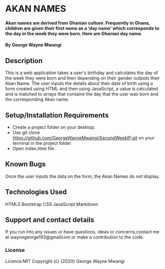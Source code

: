 # AKAN NAMES
#### Akan names are derived from Ghanian culture. Frequently in Ghana, children are given their first name as a 'day name' which corresponds to the day in the week they were born. Here are Ghanian day name.
#### By George Wayne Mwangi
## Description
This is a web application takes a user's birthday and calculates the day of the week they were born and then depending on their gender outputs their Akan Name. The user inputs the details about their date of birth using a form created using HTML and then using JavaScript, a value  is calculated and is matched to arrays that containe the day that the user was born and the corresponding Akan name.
## Setup/Installation Requirements
* Create a project folder on your desktop.
* Use git clone https://github.com/GeorgeWayneMwangi/SecondWeekIP.git on your terminal in the project folder
* Open index.html file

## Known Bugs
Once the user inputs the data on the form, the Akan Names do not display.
## Technologies Used
HTML5
Bootstrap
CSS
JavaScript
Markdown
## Support and contact details
If you run into any issues or have questions, ideas or concerns,contact me at waynegeorge193@gmailcom or make a contribution to the code.
### License
Licence:MIT
Copyright (c) {2020} George Wayne Mwangi
  

